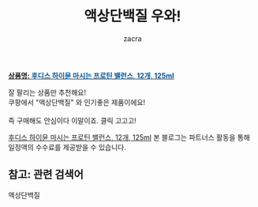 ﻿---
layout: post
title:  "액상단백질 우와!"
author: zacra
categories: [ 아이템 ]
tags: [액상단백질]
image: https://static.coupangcdn.com/image/vendor_inventory/0e6d/cafd40aba7e1dcc563f02ea1586849eeb99ecdb1e05ae700cc1821f9802f.jpg 
description: "쿠팡에서 액상단백질 관련 상품으로 가장 잘팔리는 제품 중 하나라는 사실!!."
rating: 4.5
---

<a href="https://link.coupang.com/re/AFFSDP?lptag=AF8407795&pageKey=2275445957&itemId=3904486150&vendorItemId=71889062678&traceid=V0-153-2a37282364311ce0"><b>상품명: <font color='#01579B'>후디스 하이뮨 마시는 프로틴 밸런스, 12개, 125ml</font></b></a>

잘 팔리는 상품만 추천해요!<br/>
쿠팡에서 "액상단백질" 와 인기좋은 제품이에요!<br/><br/>
즉 구매해도 안심이다 이말이죠. 클릭 고고고! <br/>



<a href="https://link.coupang.com/re/AFFSDP?lptag=AF8407795&pageKey=2275445957&itemId=3904486150&vendorItemId=71889062678&traceid=V0-153-2a37282364311ce0">후디스 하이뮨 마시는 프로틴 밸런스, 12개, 125ml</a>
본 블로그는 파트너스 활동을 통해 일정액의 수수료를 제공받을 수 있습니다.

## 참고: 관련 검색어    
액상단백질
